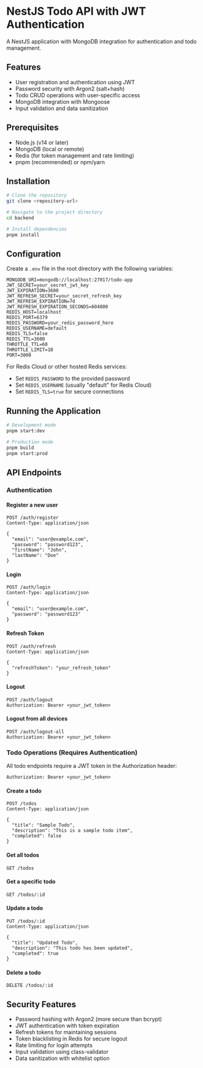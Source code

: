 # NestJS Todo API with JWT Authentication

A NestJS application with MongoDB integration for authentication and todo management.

## Features

- User registration and authentication using JWT
- Password security with Argon2 (salt+hash)
- Todo CRUD operations with user-specific access
- MongoDB integration with Mongoose
- Input validation and data sanitization

## Prerequisites

- Node.js (v14 or later)
- MongoDB (local or remote)
- Redis (for token management and rate limiting)
- pnpm (recommended) or npm/yarn

## Installation

```bash
# Clone the repository
git clone <repository-url>

# Navigate to the project directory
cd backend

# Install dependencies
pnpm install
```

## Configuration

Create a `.env` file in the root directory with the following variables:

```
MONGODB_URI=mongodb://localhost:27017/todo-app
JWT_SECRET=your_secret_jwt_key
JWT_EXPIRATION=3600
JWT_REFRESH_SECRET=your_secret_refresh_key
JWT_REFRESH_EXPIRATION=7d
JWT_REFRESH_EXPIRATION_SECONDS=604800
REDIS_HOST=localhost
REDIS_PORT=6379
REDIS_PASSWORD=your_redis_password_here
REDIS_USERNAME=default
REDIS_TLS=false
REDIS_TTL=3600
THROTTLE_TTL=60
THROTTLE_LIMIT=10
PORT=3000
```

For Redis Cloud or other hosted Redis services:
- Set `REDIS_PASSWORD` to the provided password
- Set `REDIS_USERNAME` (usually "default" for Redis Cloud)
- Set `REDIS_TLS=true` for secure connections

## Running the Application

```bash
# Development mode
pnpm start:dev

# Production mode
pnpm build
pnpm start:prod
```

## API Endpoints

### Authentication

#### Register a new user
```
POST /auth/register
Content-Type: application/json

{
  "email": "user@example.com",
  "password": "password123",
  "firstName": "John",
  "lastName": "Doe"
}
```

#### Login
```
POST /auth/login
Content-Type: application/json

{
  "email": "user@example.com",
  "password": "password123"
}
```

#### Refresh Token
```
POST /auth/refresh
Content-Type: application/json

{
  "refreshToken": "your_refresh_token"
}
```

#### Logout
```
POST /auth/logout
Authorization: Bearer <your_jwt_token>
```

#### Logout from all devices
```
POST /auth/logout-all
Authorization: Bearer <your_jwt_token>
```

### Todo Operations (Requires Authentication)

All todo endpoints require a JWT token in the Authorization header:
```
Authorization: Bearer <your_jwt_token>
```

#### Create a todo
```
POST /todos
Content-Type: application/json

{
  "title": "Sample Todo",
  "description": "This is a sample todo item",
  "completed": false
}
```

#### Get all todos
```
GET /todos
```

#### Get a specific todo
```
GET /todos/:id
```

#### Update a todo
```
PUT /todos/:id
Content-Type: application/json

{
  "title": "Updated Todo",
  "description": "This todo has been updated",
  "completed": true
}
```

#### Delete a todo
```
DELETE /todos/:id
```

## Security Features

- Password hashing with Argon2 (more secure than bcrypt)
- JWT authentication with token expiration
- Refresh tokens for maintaining sessions
- Token blacklisting in Redis for secure logout
- Rate limiting for login attempts
- Input validation using class-validator
- Data sanitization with whitelist option
